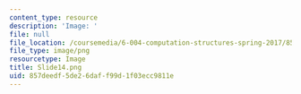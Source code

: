 ```yaml
---
content_type: resource
description: 'Image: '
file: null
file_location: /coursemedia/6-004-computation-structures-spring-2017/857deedf5de26daff99d1f03ecc9811e_Slide14.png
file_type: image/png
resourcetype: Image
title: Slide14.png
uid: 857deedf-5de2-6daf-f99d-1f03ecc9811e
---
```

